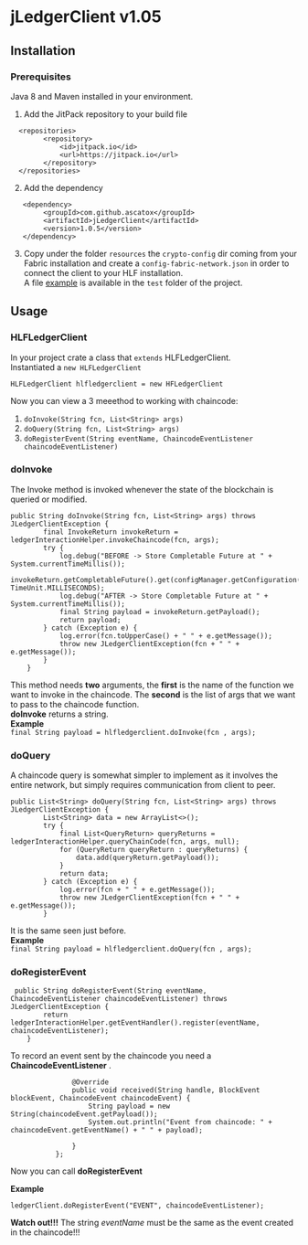 # jLedgerClient v1.05

## Installation
### Prerequisites
Java 8 and Maven installed in your environment.

1. Add the JitPack repository to your build file <br>

```
  <repositories>
		<repository>
		    <id>jitpack.io</id>
		    <url>https://jitpack.io</url>
		</repository>
  </repositories>
  ``` 
  
2.  Add the dependency

```	
   <dependency>
	    <groupId>com.github.ascatox</groupId>
	    <artifactId>jLedgerClient</artifactId>
	    <version>1.0.5</version>
   </dependency>
  ``` 
3. Copy under the folder `resources` the `crypto-config` dir coming from your Fabric installation and create a `config-fabric-network.json` in order to connect the client to your HLF installation. <br/> A file [example](https://github.com/ascatox/jLedgerClient/blob/master/src/test/resources/config-fabric-network.json) is available in the `test` folder of the project.

## Usage
### HLFLedgerClient

In your project crate a class that `extends` HLFLedgerClient. <br>
Instantiated a `new HLFLedgerClient` <br>

`HLFLedgerClient hlfledgerclient = new HFLedgerClient`

Now you can view a 3 meeethod to working with chaincode: <br>
  1. ```doInvoke(String fcn, List<String> args)```
  2. ```doQuery(String fcn, List<String> args)``` 
  3. ```doRegisterEvent(String eventName, ChaincodeEventListener chaincodeEventListener)```
  
### doInvoke
The Invoke method is invoked whenever the state of the blockchain is queried or modified. <br>
```
public String doInvoke(String fcn, List<String> args) throws JLedgerClientException {
        final InvokeReturn invokeReturn = ledgerInteractionHelper.invokeChaincode(fcn, args);
        try {
            log.debug("BEFORE -> Store Completable Future at " + System.currentTimeMillis());
            invokeReturn.getCompletableFuture().get(configManager.getConfiguration().getTimeout(), TimeUnit.MILLISECONDS);
            log.debug("AFTER -> Store Completable Future at " + System.currentTimeMillis());
            final String payload = invokeReturn.getPayload();
            return payload;
        } catch (Exception e) {
            log.error(fcn.toUpperCase() + " " + e.getMessage());
            throw new JLedgerClientException(fcn + " " + e.getMessage());
        }
    }
   ```
   
This method needs **two** arguments, the **first** is the name of the function we want to invoke in the chaincode. The **second** is the list of args that we want to pass to the chaincode function. <br>
**doInvoke** returns a string. <br>
**Example** <br>
`final String payload = hlfledgerclient.doInvoke(fcn , args);` <br>


### doQuery
A chaincode query is somewhat simpler to implement as it involves the entire network, but simply requires communication from client to peer. <br>


```
public List<String> doQuery(String fcn, List<String> args) throws JLedgerClientException {
        List<String> data = new ArrayList<>();
        try {
            final List<QueryReturn> queryReturns = ledgerInteractionHelper.queryChainCode(fcn, args, null);
            for (QueryReturn queryReturn : queryReturns) {
                data.add(queryReturn.getPayload());
            }
            return data;
        } catch (Exception e) {
            log.error(fcn + " " + e.getMessage());
            throw new JLedgerClientException(fcn + " " + e.getMessage());
        }
  ```
    
    
It is the same seen just before.<br>
**Example** <br>
`final String payload = hlfledgerclient.doQuery(fcn , args);` <br>

### doRegisterEvent

```
 public String doRegisterEvent(String eventName, ChaincodeEventListener chaincodeEventListener) throws JLedgerClientException {
        return ledgerInteractionHelper.getEventHandler().register(eventName, chaincodeEventListener);
    }
 ```
 
 To record an event sent by the chaincode you need a **ChaincodeEventListener** . <br>
 
 ``` ChaincodeEventListener chaincodeEventListener = new ChaincodeEventListener() {
                @Override
                public void received(String handle, BlockEvent blockEvent, ChaincodeEvent chaincodeEvent) {
                    String payload = new String(chaincodeEvent.getPayload());
                    System.out.println("Event from chaincode: " + chaincodeEvent.getEventName() + " " + payload);

                }
            };
```
Now you can call **doRegisterEvent** <br>

**Example** <br>

`ledgerClient.doRegisterEvent("EVENT", chaincodeEventListener);` <br>

**Watch out!!!** The string *eventName* must be the same as the event created in the chaincode!!!
 
 


    

 

